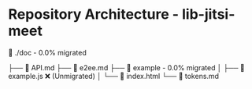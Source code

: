# Repository Architecture - lib-jitsi-meet

📂 ./doc - 0.0% migrated

├── 📜 API.md 
├── 📜 e2ee.md 
├── 📂 example - 0.0% migrated
│   ├── 📜 example.js ❌ (Unmigrated)
│   └── 📜 index.html 
└── 📜 tokens.md 
